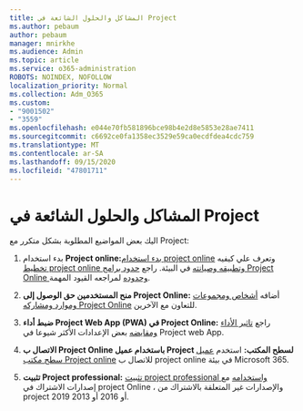 ```yaml
---
title: المشاكل والحلول الشائعة في Project
ms.author: pebaum
author: pebaum
manager: mnirkhe
ms.audience: Admin
ms.topic: article
ms.service: o365-administration
ROBOTS: NOINDEX, NOFOLLOW
localization_priority: Normal
ms.collection: Adm_O365
ms.custom:
- "9001502"
- "3559"
ms.openlocfilehash: e044e70fb581896bce98b4e2d8e5853e28ae7411
ms.sourcegitcommit: c6692ce0fa1358ec3529e59ca0ecdfdea4cdc759
ms.translationtype: MT
ms.contentlocale: ar-SA
ms.lasthandoff: 09/15/2020
ms.locfileid: "47801711"
---
```

# <a name="project-common-issues-and-resolutions"></a>المشاكل والحلول الشائعة في Project

اليك بعض المواضيع المطلوبة بشكل متكرر مع Project:

1. بدء استخدام **Project online:**[بدء استخدام project online](https://docs.microsoft.com/ProjectOnline/get-started-with-project-online) وتعرف علي كيفيه [تخطيط project online وتطبيقه وصيانته](https://docs.microsoft.com/projectonline/project-online) في البيئة.   راجع [حدود برامج Project Online وحدوده](https://docs.microsoft.com/ProjectOnline/project-online-software-boundaries-and-limits) لمراجعه القيود المهمة.

2. **منح المستخدمين حق الوصول إلى Project Online:** أضافه [أشخاص ومجموعات وموارد ومشاركه Project Online](https://docs.microsoft.com/projectonline/step-2-add-people-to-project-online) للتعاون مع الآخرين. 

3. **ضبط أداء Project Web App (PWA) في Project Online:** راجع [تاثير الأداء ومقايضه](https://docs.microsoft.com/projectonline/tune-project-online-performance) بعض الإعدادات الأكثر شيوعا في Project web App.

4. **الاتصال ب Project Online باستخدام عميل Project لسطح المكتب:** استخدم [عميل سطح مكتب Project online](https://docs.microsoft.com/projectonline/connect-to-project-online-with-the-project-online-desktop-client) للاتصال ب project online في بيئة Microsoft 365. 

5. **تثبيت Project professional:** [تثبيت project professional واستخدامه](https://support.office.com/article/install-project-7059249b-d9fe-4d61-ab96-5c5bf435f281) مع إصدارات الاشتراك في project Online ، والإصدارات غير المتعلقة بالاشتراك من project 2019 أو 2016 أو 2013.

